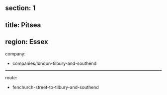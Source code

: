 section: 1
----
title: Pitsea
----
region: Essex
----
company:
- companies/london-tilbury-and-southend
----
route:
- fenchurch-street-to-tilbury-and-southend
